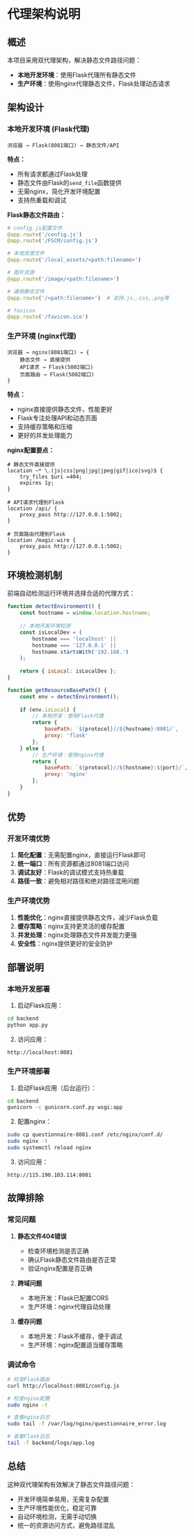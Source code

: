 # 代理架构说明

## 概述

本项目采用双代理架构，解决静态文件路径问题：
- **本地开发环境**：使用Flask代理所有静态文件
- **生产环境**：使用nginx代理静态文件，Flask处理动态请求

## 架构设计

### 本地开发环境 (Flask代理)

```
浏览器 → Flask(8081端口) → 静态文件/API
```

**特点：**
- 所有请求都通过Flask处理
- 静态文件由Flask的`send_file`函数提供
- 无需nginx，简化开发环境配置
- 支持热重载和调试

**Flask静态文件路由：**
```python
# config.js配置文件
@app.route('/config.js')
@app.route('/FSCM/config.js')

# 本地资源文件
@app.route('/local_assets/<path:filename>')

# 图片资源
@app.route('/image/<path:filename>')

# 通用静态文件
@app.route('/<path:filename>')  # 支持.js,.css,.png等

# favicon
@app.route('/favicon.ico')
```

### 生产环境 (nginx代理)

```
浏览器 → nginx(8081端口) → {
    静态文件 → 直接提供
    API请求 → Flask(5002端口)
    页面路由 → Flask(5002端口)
}
```

**特点：**
- nginx直接提供静态文件，性能更好
- Flask专注处理API和动态页面
- 支持缓存策略和压缩
- 更好的并发处理能力

**nginx配置要点：**
```nginx
# 静态文件直接提供
location ~* \.(js|css|png|jpg|jpeg|gif|ico|svg)$ {
    try_files $uri =404;
    expires 1y;
}

# API请求代理到Flask
location /api/ {
    proxy_pass http://127.0.0.1:5002;
}

# 页面路由代理到Flask
location /magic-wire {
    proxy_pass http://127.0.0.1:5002;
}
```

## 环境检测机制

前端自动检测运行环境并选择合适的代理方式：

```javascript
function detectEnvironment() {
    const hostname = window.location.hostname;
    
    // 本地开发环境检测
    const isLocalDev = (
        hostname === 'localhost' || 
        hostname === '127.0.0.1' || 
        hostname.startsWith('192.168.')
    );
    
    return { isLocal: isLocalDev };
}

function getResourceBasePath() {
    const env = detectEnvironment();
    
    if (env.isLocal) {
        // 本地开发：使用Flask代理
        return {
            basePath: `${protocol}//${hostname}:8081/`,
            proxy: 'flask'
        };
    } else {
        // 生产环境：使用nginx代理
        return {
            basePath: `${protocol}//${hostname}:${port}/`,
            proxy: 'nginx'
        };
    }
}
```

## 优势

### 开发环境优势
1. **简化配置**：无需配置nginx，直接运行Flask即可
2. **统一端口**：所有资源都通过8081端口访问
3. **调试友好**：Flask的调试模式支持热重载
4. **路径一致**：避免相对路径和绝对路径混用问题

### 生产环境优势
1. **性能优化**：nginx直接提供静态文件，减少Flask负载
2. **缓存策略**：nginx支持更灵活的缓存配置
3. **并发处理**：nginx处理静态文件并发能力更强
4. **安全性**：nginx提供更好的安全防护

## 部署说明

### 本地开发部署

1. 启动Flask应用：
```bash
cd backend
python app.py
```

2. 访问应用：
```
http://localhost:8081
```

### 生产环境部署

1. 启动Flask应用（后台运行）：
```bash
cd backend
gunicorn -c gunicorn.conf.py wsgi:app
```

2. 配置nginx：
```bash
sudo cp questionnaire-8081.conf /etc/nginx/conf.d/
sudo nginx -t
sudo systemctl reload nginx
```

3. 访问应用：
```
http://115.190.103.114:8081
```

## 故障排除

### 常见问题

1. **静态文件404错误**
   - 检查环境检测是否正确
   - 确认Flask静态文件路由是否正常
   - 验证nginx配置是否正确

2. **跨域问题**
   - 本地开发：Flask已配置CORS
   - 生产环境：nginx代理自动处理

3. **缓存问题**
   - 本地开发：Flask不缓存，便于调试
   - 生产环境：nginx配置适当缓存策略

### 调试命令

```bash
# 检查Flask路由
curl http://localhost:8081/config.js

# 检查nginx配置
sudo nginx -t

# 查看nginx日志
sudo tail -f /var/log/nginx/questionnaire_error.log

# 查看Flask日志
tail -f backend/logs/app.log
```

## 总结

这种双代理架构有效解决了静态文件路径问题：
- 开发环境简单易用，无需复杂配置
- 生产环境性能优化，稳定可靠
- 自动环境检测，无需手动切换
- 统一的资源访问方式，避免路径混乱